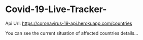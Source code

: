 # Covid-19-Live-Tracker-
Api Url: https://coronavirus-19-api.herokuapp.com/countries


You can see the current situation of affected countries details...

